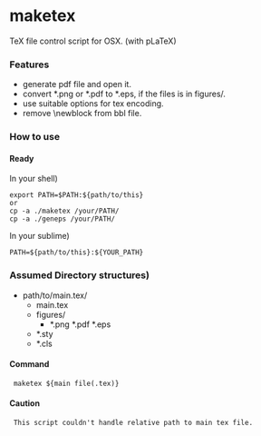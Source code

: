 maketex
=======

TeX file control script for OSX. (with pLaTeX)

### Features

+ generate pdf file and open it.
+ convert *.png or *.pdf to *.eps, if the files is in figures/. 
+ use suitable options for tex encoding.
+ remove \newblock from bbl file. 

### How to use

#### Ready

In your shell)
	
	export PATH=$PATH:${path/to/this}
	or
	cp -a ./maketex /your/PATH/
	cp -a ./geneps /your/PATH/

In your sublime)

	PATH=${path/to/this}:${YOUR_PATH}

### Assumed Directory structures)

+ path/to/main.tex/ 
	- main.tex
	- figures/
		*  *.png *.pdf *.eps
	- *.sty
	- *.cls

#### Command

     maketex ${main file(.tex)}

#### Caution
     This script couldn't handle relative path to main tex file. 